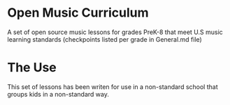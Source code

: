 # Open Music Curriculum
A set of open source music lessons for grades PreK-8 that meet U.S music learning standards (checkpoints listed per grade in General.md file)

# The Use
This set of lessons has been writen for use in a non-standard school that groups kids in a non-standard way.